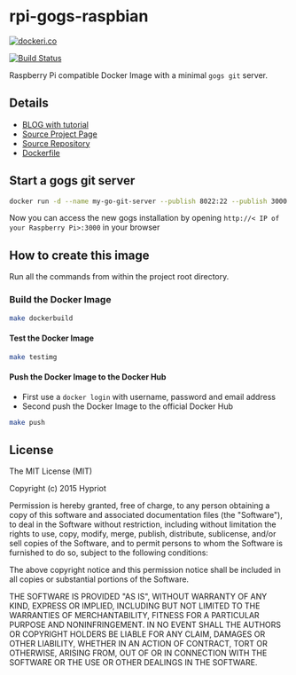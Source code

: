 # rpi-gogs-raspbian

[![dockeri.co](http://dockeri.co/image/hypriot/rpi-gogs-raspbian)](https://registry.hub.docker.com/u/hypriot/rpi-gogs-raspbian/)

[![Build Status](http://armbuilder.hypriot.com/api/badge/github.com/hypriot/rpi-gogs-raspbian/status.svg?branch=master)](http://armbuilder.hypriot.com/github.com/hypriot/rpi-gogs-raspbian)

Raspberry Pi compatible Docker Image with a minimal `gogs git` server.

## Details
- [BLOG with tutorial](http://blog.hypriot.com/post/run-your-own-github-like-service-with-docker/)
- [Source Project Page](https://github.com/hypriot)
- [Source Repository](https://github.com/hypriot/rpi-gogs-raspbian)
- [Dockerfile](https://github.com/hypriot/rpi-gogs-raspbian)

## Start a gogs git server
```bash
docker run -d --name my-go-git-server --publish 8022:22 --publish 3000:3000 --volume $(pwd)/gogs-data/:/data hypriot/rpi-gogs-raspbian
```
Now you can access the new gogs installation by opening `http://< IP of your Raspberry Pi>:3000` in your browser

## How to create this image

Run all the commands from within the project root directory.

### Build the Docker Image
```bash
make dockerbuild
```

#### Test the Docker Image
```bash
make testimg
```

#### Push the Docker Image to the Docker Hub
* First use a `docker login` with username, password and email address
* Second push the Docker Image to the official Docker Hub

```bash
make push
```

## License

The MIT License (MIT)

Copyright (c) 2015 Hypriot

Permission is hereby granted, free of charge, to any person obtaining a copy
of this software and associated documentation files (the "Software"), to deal
in the Software without restriction, including without limitation the rights
to use, copy, modify, merge, publish, distribute, sublicense, and/or sell
copies of the Software, and to permit persons to whom the Software is
furnished to do so, subject to the following conditions:

The above copyright notice and this permission notice shall be included in all
copies or substantial portions of the Software.

THE SOFTWARE IS PROVIDED "AS IS", WITHOUT WARRANTY OF ANY KIND, EXPRESS OR
IMPLIED, INCLUDING BUT NOT LIMITED TO THE WARRANTIES OF MERCHANTABILITY,
FITNESS FOR A PARTICULAR PURPOSE AND NONINFRINGEMENT. IN NO EVENT SHALL THE
AUTHORS OR COPYRIGHT HOLDERS BE LIABLE FOR ANY CLAIM, DAMAGES OR OTHER
LIABILITY, WHETHER IN AN ACTION OF CONTRACT, TORT OR OTHERWISE, ARISING FROM,
OUT OF OR IN CONNECTION WITH THE SOFTWARE OR THE USE OR OTHER DEALINGS IN THE
SOFTWARE.
